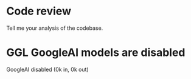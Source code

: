 # Code review 

Tell me your analysis of the codebase.


# GGL GoogleAI models are disabled

GoogleAI disabled (0k in, 0k out)


